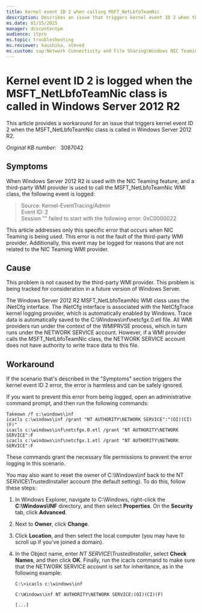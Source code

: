 ```yaml
---
title: Kernel event ID 2 when calling MSFT_NetLbfoTeamNic
description: Describes an issue that triggers kernel event ID 2 when the MSFT_NetLbfoTeamNic class is called in Windows Server 2012 R2. A workaround is provided.
ms.date: 01/15/2025
manager: dcscontentpm
audience: itpro
ms.topic: troubleshooting
ms.reviewer: kaushika, steved
ms.custom: sap:Network Connectivity and File Sharing\Windows NIC Teaming (Load Balance Failover), csstroubleshoot
---
```

# Kernel event ID 2 is logged when the MSFT_NetLbfoTeamNic class is called in Windows Server 2012 R2

This article provides a workaround for an issue that triggers kernel event ID 2 when the MSFT_NetLbfoTeamNic class is called in Windows Server 2012 R2.

_Original KB number:_ &nbsp; 3087042

## Symptoms

When Windows Server 2012 R2 is used with the NIC Teaming feature, and a third-party WMI provider is used to call the MSFT_NetLbfoTeamNic  WMI class, the following event is logged:

> Source: Kernel-EventTracing/Admin  
Event ID: 2  
Session "" failed to start with the following error: 0xC0000022

This article addresses only this specific error that occurs when NIC Teaming is being used. This error is not the fault of the third-party WMI provider. Additionally, this event may be logged for reasons that are not related to the NIC Teaming WMI provider.

## Cause

This problem is not caused by the third-party WMI provider. This problem is being tracked for consideration in a future version of Windows Server.

The Windows Server 2012 R2 MSFT_NetLbfoTeamNic WMI class uses the iNetCfg interface. The iNetCfg interface is associated with the NetCfgTrace kernel logging provider, which is automatically enabled by Windows. Trace data is automatically saved to the C:\\Windows\\inf\\netcfgx.0.etl file. All WMI providers run under the context of the WMIPRVSE process, which in turn runs under the NETWORK SERVICE account. However, if a WMI provider calls the MSFT_NetLbfoTeamNic class, the NETWORK SERVICE account does not have authority to write trace data to this file.

## Workaround

If the scenario that's described in the "Symptoms" section triggers the kernel event ID 2 error, the error is harmless and can be safely ignored.

If you want to prevent this error from being logged, open an administrative command prompt, and then run the following commands:

```console
Takeown /f c:\windows\inf  
icacls c:\windows\inf /grant "NT AUTHORITY\NETWORK SERVICE":"(OI)(CI)(F)"  
icacls c:\windows\inf\netcfgx.0.etl /grant "NT AUTHORITY\NETWORK SERVICE":F  
icacls c:\windows\inf\netcfgx.1.etl /grant "NT AUTHORITY\NETWORK SERVICE":F
```

These commands grant the necessary file permissions to prevent the error logging in this scenario.

You may also want to reset the owner of C:\Windows\inf back to the NT SERVICE\TrustedInstaller account (the default setting). To do this, follow these steps:

1. In Windows Explorer, navigate to C:\Windows, right-click the **C:\Windows\INF** directory, and then select **Properties**. On the **Security** tab, click **Advanced**.
2. Next to **Owner**, click **Change**.
3. Click **Location**, and then select the local computer (you may have to scroll up if you've joined a domain).
4. In the Object name, enter *NT SERVICE\TrustedInstaller*, select **Check Names**, and then click **OK**.
Finally, run the icacls command to make sure that the NETWORK SERVICE account is set for inheritance, as in the following example:

    ```console
    C:\>icacls c:\windows\inf

    C:\Windows\inf NT AUTHORITY\NETWORK SERVICE:(OI)(CI)(F)

    [...]
    ```
